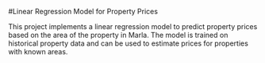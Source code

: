 #Linear Regression Model for Property Prices

This project implements a linear regression model to predict property prices based on the area of the property in Marla. The model is trained on historical property data and can be used to estimate prices for properties with known areas.
